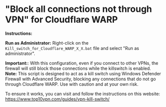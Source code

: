 # "Block all connections not through VPN" for Cloudflare WARP

**Instructions:**

   **Run as Administrator:** Right-click on the `Kill_switch_for_Cloudflare_WARP_X_X.bat` file and select "Run as administrator".
   
**Important:**: With this configuration, even if you connect to other VPNs, the firewall will still block those connections while the killswitch is enabled.
**Note:** This script is designed to act as a kill switch using Windows Defender Firewall with Advanced Security, blocking any connections that do not go through Cloudflare WARP. Use with caution and at your own risk.

To ensure it works, you can visit and follow the instructions on this website:
https://www.top10vpn.com/guides/vpn-kill-switch/
